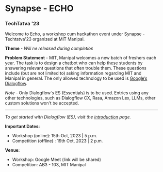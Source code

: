 # Synapse - **ECHO**

### TechTatva '23

Welcome to Echo, a workshop cum hackathon event under Synapse - Techtatva'23 organized at MIT Manipal.

**Theme** - *Will ne released during completion*

**Problem Statement** - MIT, Manipal welcomes a new batch of freshers each year. The task is to design a chatbot who can help these students by answering relevant questions that often trouble them. These questions include (but are not limited to) asking information regarding MIT and Manipal in general. The only allowed technology to be used is [Google’s Dialogflow](https://cloud.google.com/dialogflow/docs).

_Note_ - Only Dialogflow's ES (Essentials) is to be used. Entries using any other technologies, such as Dialogflow CX, Rasa, Amazon Lex, LLMs, other custom solutions won't be accepted.

---

_To get started with Dialogflow (ES), visit the [introduction](Introduction.md) page._

**Important Dates:**

- Workshop (online): 15th Oct, 2023 | 5 p.m.
- Competition (offline) : 19th Oct, 2023 | 2 p.m.

**Venue:**

- Workshop: Google Meet (link will be shared)
- Competition: AB3 - 103, MIT Manipal
